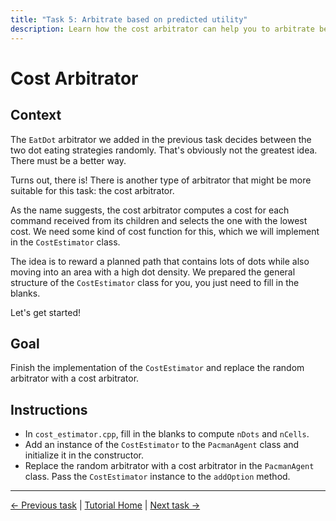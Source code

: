 ```yaml
---
title: "Task 5: Arbitrate based on predicted utility"
description: Learn how the cost arbitrator can help you to arbitrate between behaviors based on their expected cost/utility.
---
```


# Cost Arbitrator

## Context

The `EatDot` arbitrator we added in the previous task decides between the two dot eating strategies randomly.
That's obviously not the greatest idea.
There must be a better way.

Turns out, there is!
There is another type of arbitrator that might be more suitable for this task: the cost arbitrator.

As the name suggests, the cost arbitrator computes a cost for each command received from its children and selects the one with the lowest cost.
We need some kind of cost function for this, which we will implement in the `CostEstimator` class.

The idea is to reward a planned path that contains lots of dots while also moving into an area with a high dot density.
We prepared the general structure of the `CostEstimator` class for you, you just need to fill in the blanks.

Let's get started!

## Goal

Finish the implementation of the `CostEstimator` and replace the random arbitrator with a cost arbitrator.

## Instructions

- In `cost_estimator.cpp`, fill in the blanks to compute `nDots` and `nCells`.
- Add an instance of the `CostEstimator` to the `PacmanAgent` class and initialize it in the constructor.
- Replace the random arbitrator with a cost arbitrator in the `PacmanAgent` class. Pass the `CostEstimator` instance to the `addOption` method.


---
[← Previous task](4_nested_arbitrators.md)
|
[Tutorial Home](../Tutorial.md)
|
[Next task →](6_verification.md)
